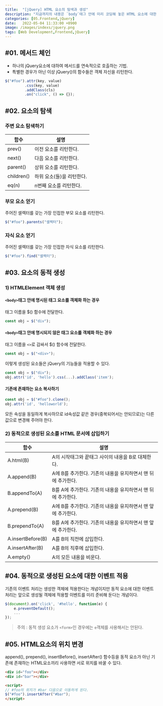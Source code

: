 ```yaml
---
title:  "[jQuery] HTML 요소의 탐색과 생성"
description: "지금까지의 내용은 `body`태그 안에 미리 코딩해 놓은 HTML 요소에 대한 제어였다면 이제는 `body`안에 없는 새로운 요소를 jQuery로 생성하고 화면 어딘가에 생성된 요소를 추가할 차례 입니다."
categories: [05.Frontend,jQuery]
date:   2022-05-04 11:33:00 +0900
image: /images/indexs/jquery.png
tags: [Web Development,Frontend,jQuery]
---
```



## #01. 메서드 체인

- 하나의 jQuery요소에 대하여 메서드를 연속적으로 호출하는 기법.
- 특별한 경우가 아닌 이상 jQuery()의 함수들은 객체 자신을 리턴한다.

```javascript
$("#foo").attr(key, value)
         .css(key, value)
         .addClass(cls)
         .on("click", () => {});
```

## #02. 요소의 탐색

### 주변 요소 탐색하기

| 함수       | 설명                      |
| ---------- | ------------------------- |
| prev()     | 이전 요소를 리턴한다.     |
| next()     | 다음 요소를 리턴한다.     |
| parent()   | 상위 요소를 리턴한다.     |
| children() | 하위 요소(들)을 리턴한다. |
| eq(n)      | n번째 요소를 리턴한다.    |

### 부모 요소 얻기

주어진 셀렉터를 갖는 가장 인접한 부모 요소를 리턴한다.

```javascript
$("#foo").parents("셀렉터");
```

### 자식 요소 얻기

주어진 셀렉터를 갖는 가장 인접한 자식 요소를 리턴한다.

```javascript
$("#foo").find("셀렉터");
```

## #03. 요소의 동적 생성

### 1) HTMLElement 객체 생성

#### `<body>`태그 안에 명시된 태그 요소를 객체화 하는 경우

태그 이름을 $() 함수에 전달한다.

```javascript
const obj = $("div");
```

#### `<body>`태그 안에 명시되지 않은 태그 요소를 객체화 하는 경우

태그 이름을 `<>`로 감싸서 $() 함수에 전달한다.

```javascript
const obj = $("<div>");
```

이렇게 생성된 요소들은 jQuery의 기능들을 적용할 수 있다.

```javascript
const obj = $("div");
obj.attr('id', 'hello').css(...).addClass('item');
```


#### 기존에 존재하는 요소 복사하기

```javascript
const obj = $("#foo").clone();
obj.attr('id', 'helloworld');
```

모든 속성을 동일하게 복사하므로 id속성값 같은 경우(중복되어서는 안되므로)는 다른 값으로 변경해 주어야 한다.


### 2) 동적으로 생성된 요소를 HTML 문서에 삽입하기

| 함수              | 설명                                                         |
| ----------------- | ------------------------------------------------------------ |
| A.html(B)         | A의 시작태그와 끝태그 사이의 내용을 B로 대체한다.            |
| A.append(B)       | A에 B를 추가한다. 기존의 내용을 유지하면서 맨 뒤에 추가한다. |
| B.appendTo(A)     | B를 A에 추가한다. 기존의 내용을 유지하면서 맨 뒤에 추가한다. |
| A.prepend(B)      | A에 B를 추가한다. 기존의 내용을 유지하면서 맨 앞에 추가한다. |
| B.prependTo(A)    | B를 A에 추가한다. 기존의 내용을 유지하면서 맨 앞에 추가한다. |
| A.insertBefore(B) | A를 B의 직전에 삽입한다.                                     |
| A.insertAfter(B)  | A를 B의 직후에 삽입한다.                                     |
| A.empty()         | A의 모든 내용을 비운다.                                      |



## #04. 동적으로 생성된 요소에 대한 이벤트 적용

기존의 이벤트 처리는 생성한 객체에 적용한다는 개념이지만 동적 요소에 대한 이벤트 처리는 앞으로 생성될 객체에 적용할 이벤트를 미리 준비해 둔다는 개념이다.

```javascript
$(document).on('click', '#hello', function(e) {
    e.preventDefault();
    ...
});
```

> 주의 : 동적 생성 요소가 `<form>`인 경우에는 `e`객체를 사용해서는 안된다.


## #05. HTML요소의 위치 변경

append(), prepend(), insertBefore(), insertAfter() 함수등을 동적 요소가 아닌 기존에 존재하는 HTML요소끼리 사용하면 서로 위치를 바꿀 수 있다.

```html
<div id="foo"></div>
<div id="bar"></div>

<script>
// #foo의 위치가 #bar 다음으로 이동하게 된다.
$("#foo").insertAfter("#bar");
</script>
```